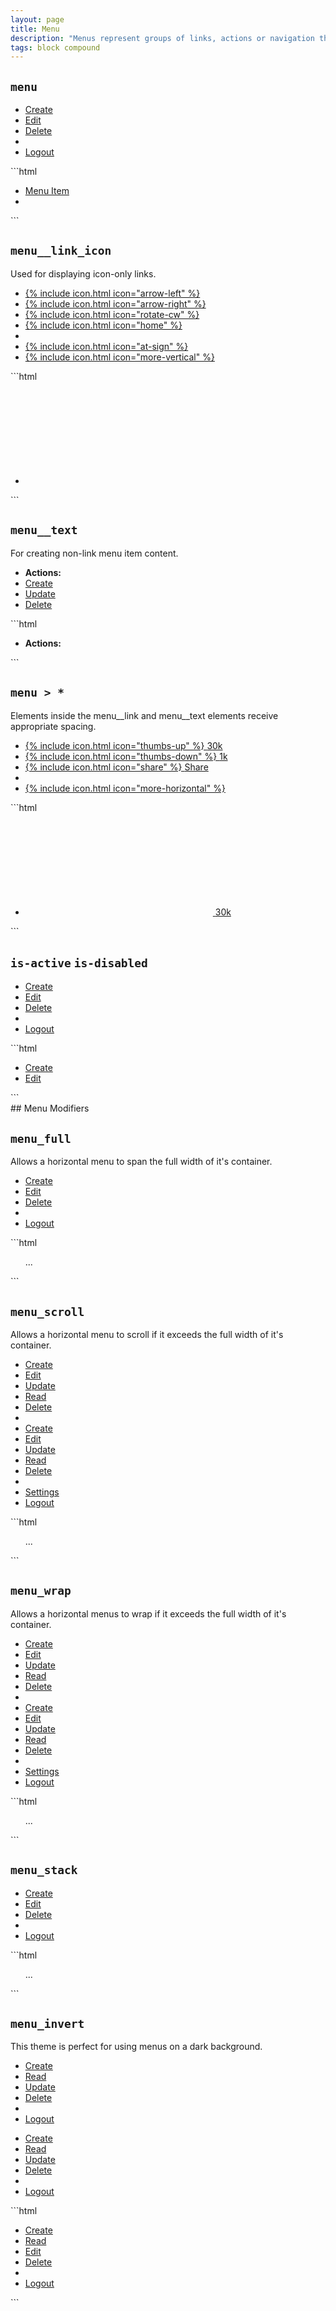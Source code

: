 ```yaml
---
layout: page
title: Menu
description: "Menus represent groups of links, actions or navigation that a user can interact with. They come with a variety of elements and modifiers to facilitate many contexts and roles."
tags: block compound
---
```


## `menu`

<div class="demo grid grid_md">
  <div class="grid__item">
  <div class="demo__render">
    <ul class="menu">
      <li class="menu__item">
        <a class="menu__link" href="#">Create</a>
      </li>
      <li class="menu__item">
        <a class="menu__link" href="#">Edit</a>
      </li>
      <li class="menu__item">
        <a class="menu__link" href="#">Delete</a>
      </li>
      <li class="menu__sep"></li>
      <li class="menu__item">
        <a class="menu__link" href="#">Logout</a>
      </li>
    </ul>
  </div>
  </div>
  <div class="grid__item size_6">
  <div class="demo__code" markdown="1">
```html
<ul class="menu">
  <li class="menu__item">
    <a class="menu__link" href="#">Menu Item</a>
  </li>
  <li class="menu__sep"></li>
</ul>
```
  </div>
  </div>
</div>

## `menu__link_icon`

Used for displaying icon-only links.

<div class="demo grid grid_md">
  <div class="grid__item">
  <div class="demo__render">
    <ul class="menu">
      <li class="menu__item">
        <a class="menu__link menu__link_icon" href="#">
          {% include icon.html icon="arrow-left" %}
        </a>
      </li>
      <li class="menu__item">
        <a class="menu__link menu__link_icon" href="#">
          {% include icon.html icon="arrow-right" %}
        </a>
      </li>
      <li class="menu__item">
        <a class="menu__link menu__link_icon" href="#">
          {% include icon.html icon="rotate-cw" %}
        </a>
      </li>
      <li class="menu__item">
        <a class="menu__link menu__link_icon" href="#">
          {% include icon.html icon="home" %}
        </a>
      </li>
      <li class="menu__sep"></li>
      <li class="menu__item">
        <a class="menu__link menu__link_icon" href="#">
          {% include icon.html icon="at-sign" %}
        </a>
      </li>
      <li class="menu__item">
        <a class="menu__link menu__link_icon" href="#">
          {% include icon.html icon="more-vertical" %}
        </a>
      </li>
    </ul>
  </div>
  </div>
  <div class="grid__item size_6">
  <div class="demo__code" markdown="1">
```html
<ul class="menu">
  <li class="menu__item">
    <a class="menu__link menu__link_icon" href="#">
      <svg role="img" class="icon">
        <use xlink:href="#arrow-left"></use>
      </svg>
    </a>
  </li>
</ul>
```
  </div>
  </div>
</div>

## `menu__text`

For creating non-link menu item content.

<div class="demo grid grid_md">
  <div class="grid__item">
  <div class="demo__render">
    <ul class="menu">
      <li class="menu__item">
        <strong class="menu__text">Actions:</strong>
      </li>
      <li class="menu__item">
        <a class="menu__link" href="#">Create</a>
      </li>
      <li class="menu__item">
        <a class="menu__link" href="#">Update</a>
      </li>
      <li class="menu__item">
        <a class="menu__link" href="#">Delete</a>
      </li>
    </ul>
  </div>
  </div>
  <div class="grid__item size_6">
  <div class="demo__code" markdown="1">
```html
<ul class="menu">
  <li class="menu__item">
    <strong class="menu__text">Actions:</strong>
  </li>
</ul>
```
  </div>
  </div>
</div>

## `menu > *`

Elements inside the menu__link and menu__text elements receive appropriate spacing.

<div class="demo grid grid_md">
  <div class="grid__item">
  <div class="demo__render">
    <ul class="menu">
      <li class="menu__item">
        <a class="menu__link" href="#">
          {% include icon.html icon="thumbs-up" %}
          <span>30k</span>
        </a>
      </li>
      <li class="menu__item">
        <a class="menu__link" href="#">
          {% include icon.html icon="thumbs-down" %}
          <span>1k</span>
        </a>
      </li>
      <li class="menu__item">
        <a class="menu__link" href="#">
          {% include icon.html icon="share" %}
          <span>Share</span>
        </a>
      </li>
      <li class="menu__sep"></li>
      <li class="menu__item">
        <a class="menu__link menu__link_icon" href="#">
          {% include icon.html icon="more-horizontal" %}
        </a>
      </li>
    </ul>
  </div>
  </div>
  <div class="grid__item size_6">
  <div class="demo__code" markdown="1">
```html
<ul class="menu">
  <li class="menu__item">
    <a class="menu__link" href="#">
      <svg role="img" class="icon">
        <use xlink:href="#thumbs-up"></use>
      </svg>
      <span>30k</span>
    </a>
  </li>
</ul>
```
  </div>
  </div>
</div>

## `is-active` `is-disabled`

<div class="demo grid grid_md">
  <div class="grid__item">
  <div class="demo__render">
    <ul class="menu">
      <li class="menu__item">
        <a class="menu__link is-active" href="#">Create</a>
      </li>
      <li class="menu__item">
        <a class="menu__link is-disabled" href="#">Edit</a>
      </li>
      <li class="menu__item">
        <a class="menu__link" href="#">Delete</a>
      </li>
      <li class="menu__sep"></li>
      <li class="menu__item">
        <a class="menu__link" href="#">Logout</a>
      </li>
    </ul>
  </div>
  </div>
  <div class="grid__item size_6">
  <div class="demo__code" markdown="1">
```html
<ul class="menu">
  <li class="menu__item">
    <a class="menu__link is-active" href="#">
      Create
    </a>
  </li>
  <li class="menu__item">
    <a class="menu__link is-disabled" href="#">
      Edit
    </a>
  </li>
</ul>
```
  </div>
  </div>
</div>

<div class="type" markdown="1">
## Menu Modifiers
</div>

## `menu_full`

Allows a horizontal menu to span the full width of it's container.

<div class="demo spacing">
  <div class="demo__render">
    <ul class="menu menu_full">
      <li class="menu__item">
        <a class="menu__link" href="#">Create</a>
      </li>
      <li class="menu__item">
        <a class="menu__link" href="#">Edit</a>
      </li>
      <li class="menu__item">
        <a class="menu__link" href="#">Delete</a>
      </li>
      <li class="menu__sep"></li>
      <li class="menu__item">
        <a class="menu__link" href="#">Logout</a>
      </li>
    </ul>
  </div>
  <div class="demo__code" markdown="1">
```html
<ul class="menu menu_full">
  ...
</ul>
```
  </div>
</div>

## `menu_scroll`

Allows a horizontal menu to scroll if it exceeds the full width of it's container.

<div class="demo spacing">
  <div class="demo__render">
    <ul class="menu menu_scroll">
      <li class="menu__item">
        <a class="menu__link" href="#">Create</a>
      </li>
      <li class="menu__item">
        <a class="menu__link" href="#">Edit</a>
      </li>
      <li class="menu__item">
        <a class="menu__link" href="#">Update</a>
      </li>
      <li class="menu__item">
        <a class="menu__link" href="#">Read</a>
      </li>
      <li class="menu__item">
        <a class="menu__link" href="#">Delete</a>
      </li>
      <li class="menu__sep"></li>
      <li class="menu__item">
        <a class="menu__link" href="#">Create</a>
      </li>
      <li class="menu__item">
        <a class="menu__link" href="#">Edit</a>
      </li>
      <li class="menu__item">
        <a class="menu__link" href="#">Update</a>
      </li>
      <li class="menu__item">
        <a class="menu__link" href="#">Read</a>
      </li>
      <li class="menu__item">
        <a class="menu__link" href="#">Delete</a>
      </li>
      <li class="menu__sep"></li>
      <li class="menu__item">
        <a class="menu__link" href="#">Settings</a>
      </li>
      <li class="menu__item">
        <a class="menu__link" href="#">Logout</a>
      </li>
    </ul>
  </div>
  <div class="demo__code" markdown="1">
```html
<ul class="menu menu_scroll">
  ...
</ul>
```
  </div>
</div>

## `menu_wrap`

Allows a horizontal menus to wrap if it exceeds the full width of it's container.

<div class="demo spacing">
  <div class="demo__render">
    <div>
    <ul class="menu menu_wrap">
      <li class="menu__item">
        <a class="menu__link" href="#">Create</a>
      </li>
      <li class="menu__item">
        <a class="menu__link" href="#">Edit</a>
      </li>
      <li class="menu__item">
        <a class="menu__link" href="#">Update</a>
      </li>
      <li class="menu__item">
        <a class="menu__link" href="#">Read</a>
      </li>
      <li class="menu__item">
        <a class="menu__link" href="#">Delete</a>
      </li>
      <li class="menu__sep"></li>
      <li class="menu__item">
        <a class="menu__link" href="#">Create</a>
      </li>
      <li class="menu__item">
        <a class="menu__link" href="#">Edit</a>
      </li>
      <li class="menu__item">
        <a class="menu__link" href="#">Update</a>
      </li>
      <li class="menu__item">
        <a class="menu__link" href="#">Read</a>
      </li>
      <li class="menu__item">
        <a class="menu__link" href="#">Delete</a>
      </li>
      <li class="menu__sep"></li>
      <li class="menu__item">
        <a class="menu__link" href="#">Settings</a>
      </li>
      <li class="menu__item">
        <a class="menu__link" href="#">Logout</a>
      </li>
    </ul>
    </div>
  </div>
  <div class="demo__code" markdown="1">
```html
<div>
  <ul class="menu menu_wrap">
    ...
  </ul>
</div>
```
  </div>
</div>

## `menu_stack`

<div class="demo grid grid_md">
<div class="grid__item">
  <div class="demo__render">
    <ul class="menu menu_stack">
      <li class="menu__item">
        <a class="menu__link" href="#">Create</a>
      </li>
      <li class="menu__item">
        <a class="menu__link" href="#">Edit</a>
      </li>
      <li class="menu__item">
        <a class="menu__link" href="#">Delete</a>
      </li>
      <li class="menu__sep"></li>
      <li class="menu__item">
        <a class="menu__link" href="#">Logout</a>
      </li>
    </ul>
  </div>
  </div>
  <div class="grid__item size_6">
  <div class="demo__code" markdown="1">
```html
<ul class="menu menu_stack">
  ...
</ul>
```
  </div>
  </div>
</div>

## `menu_invert`

This theme is perfect for using menus on a dark background.

<div class="demo grid grid_md">
  <div class="grid__item">
    <div class="demo__render invert">
      <div class="demo__group">
        <ul class="menu menu_invert">
          <li class="menu__item">
            <a class="menu__link is-active" href="#">Create</a>
          </li>
          <li class="menu__item">
            <a class="menu__link" href="#">Read</a>
          </li>
          <li class="menu__item">
            <a class="menu__link is-disabled" href="#">Update</a>
          </li>
          <li class="menu__item">
            <a class="menu__link" href="#">Delete</a>
          </li>
          <li class="menu__sep"></li>
          <li class="menu__item">
            <a class="menu__link" href="#">Logout</a>
          </li>
        </ul>
      </div>
      <div class="demo__group">
        <ul class="menu menu_stack menu_invert">
          <li class="menu__item">
            <a class="menu__link is-active" href="#">Create</a>
          </li>
          <li class="menu__item">
            <a class="menu__link" href="#">Read</a>
          </li>
          <li class="menu__item">
            <a class="menu__link is-disabled" href="#">Update</a>
          </li>
          <li class="menu__item">
            <a class="menu__link" href="#">Delete</a>
          </li>
          <li class="menu__sep"></li>
          <li class="menu__item">
            <a class="menu__link" href="#">Logout</a>
          </li>
        </ul>
      </div>
    </div>
  </div>
  <div class="grid__item size_6">
  <div class="demo__code" markdown="1">
```html
<ul class="menu menu_invert">
  <li class="menu__item">
    <a class="menu__link is-active" href="#">Create</a>
  </li>
  <li class="menu__item">
    <a class="menu__link" href="#">Read</a>
  </li>
  <li class="menu__item">
    <a class="menu__link is-disabled" href="#">Edit</a>
  </li>
  <li class="menu__item">
    <a class="menu__link" href="#">Delete</a>
  </li>
  <li class="menu__sep"></li>
  <li class="menu__item">
    <a class="menu__link" href="#">Logout</a>
  </li>
</ul>
```
  </div>
  </div>
</div>
